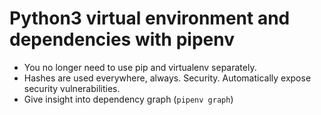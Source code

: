 # Python3 virtual environment and dependencies with pipenv

- You no longer need to use pip and virtualenv separately.
- Hashes are used everywhere, always. Security. Automatically expose security vulnerabilities.
- Give insight into dependency graph (`pipenv graph`)